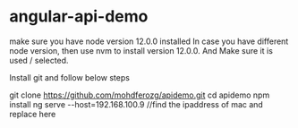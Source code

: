 # angular-api-demo
make sure you have node version 12.0.0 installed
In case you have different node version, then use nvm to install version 12.0.0.
And Make sure it is used / selected.

Install git and follow below steps

git clone https://github.com/mohdferozg/apidemo.git
cd apidemo
npm install
ng serve --host=192.168.100.9 //find the ipaddress of mac and replace here


